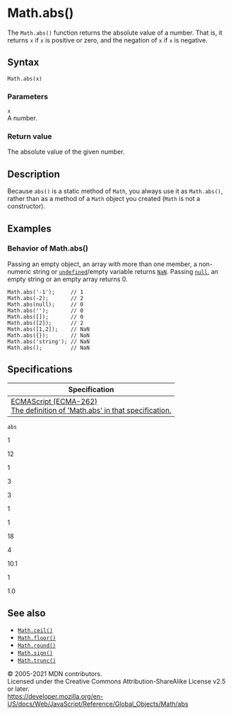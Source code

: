 # Math.abs()

The `Math.abs()` function returns the absolute value of a number. That is, it returns `x` if `x` is positive or zero, and the negation of `x` if `x` is negative.

## Syntax

    Math.abs(x)

### Parameters

`x`  
A number.

### Return value

The absolute value of the given number.

## Description

Because `abs()` is a static method of `Math`, you always use it as `Math.abs()`, rather than as a method of a `Math` object you created (`Math` is not a constructor).

## Examples

### Behavior of Math.abs()

Passing an empty object, an array with more than one member, a non-numeric string or [`undefined`](../undefined)/empty variable returns [`NaN`](../nan). Passing [`null`](../null), an empty string or an empty array returns 0.

    Math.abs('-1');     // 1
    Math.abs(-2);       // 2
    Math.abs(null);     // 0
    Math.abs('');       // 0
    Math.abs([]);       // 0
    Math.abs([2]);      // 2
    Math.abs([1,2]);    // NaN
    Math.abs({});       // NaN
    Math.abs('string'); // NaN
    Math.abs();         // NaN

## Specifications

<table><thead><tr class="header"><th>Specification</th></tr></thead><tbody><tr class="odd"><td><a href="https://tc39.es/ecma262/#sec-math.abs">ECMAScript (ECMA-262)<br />
<span class="small">The definition of 'Math.abs' in that specification.</span></a></td></tr></tbody></table>

`abs`

1

12

1

3

3

1

1

18

4

10.1

1

1.0

## See also

-   [`Math.ceil()`](ceil)
-   [`Math.floor()`](floor)
-   [`Math.round()`](round)
-   [`Math.sign()`](sign)
-   [`Math.trunc()`](trunc)

© 2005-2021 MDN contributors.  
Licensed under the Creative Commons Attribution-ShareAlike License v2.5 or later.  
<a href="https://developer.mozilla.org/en-US/docs/Web/JavaScript/Reference/Global_Objects/Math/abs" class="_attribution-link">https://developer.mozilla.org/en-US/docs/Web/JavaScript/Reference/Global_Objects/Math/abs</a>
